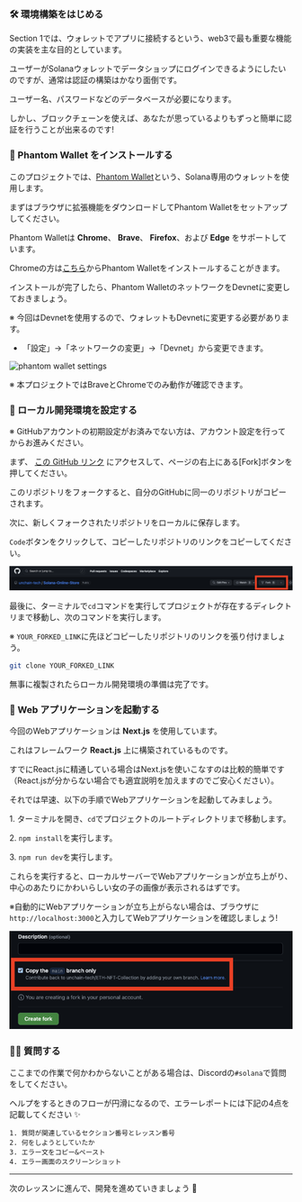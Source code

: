 ### 🛠 環境構築をはじめる

Section 1では、ウォレットでアプリに接続するという、web3で最も重要な機能の実装を主な目的としています。

ユーザーがSolanaウォレットでデータショップにログインできるようにしたいのですが、通常は認証の構築はかなり面倒です。

ユーザー名、パスワードなどのデータベースが必要になります。

しかし、ブロックチェーンを使えば、あなたが思っているよりもずっと簡単に認証を行うことが出来るのです!


### 🔌 Phantom Wallet をインストールする

このプロジェクトでは、[Phantom Wallet](https://phantom.app/)という、Solana専用のウォレットを使用します。

まずはブラウザに拡張機能をダウンロードしてPhantom Walletをセットアップしてください。

Phantom Walletは **Chrome**、 **Brave**、 **Firefox**、および **Edge** をサポートしています。

Chromeの方は[こちら](https://chrome.google.com/webstore/detail/phantom/bfnaelmomeimhlpmgjnjophhpkkoljpa)からPhantom Walletをインストールすることがきます。

インストールが完了したら、Phantom WalletのネットワークをDevnetに変更しておきましょう。

※ 今回はDevnetを使用するので、ウォレットもDevnetに変更する必要があります。

- 「設定」→「ネットワークの変更」→「Devnet」から変更できます。

![phantom wallet settings](/public/images/Solana-Online-Store/section-1/1_1_1.png)

※ 本プロジェクトではBraveとChromeでのみ動作が確認できます。


### 🤖 ローカル開発環境を設定する

※ GitHubアカウントの初期設定がお済みでない方は、アカウント設定を行ってからお進みください。

まず、 [この GitHub リンク](https://github.com/unchain-dev/solana-pay-starter-project) にアクセスして、ページの右上にある[Fork]ボタンを押してください。

このリポジトリをフォークすると、自分のGitHubに同一のリポジトリがコピーされます。

次に、新しくフォークされたリポジトリをローカルに保存します。

`Code`ボタンをクリックして、コピーしたリポジトリのリンクをコピーしてください。

![github code button](/public/images/Solana-Online-Store/section-1/1_1_2.png)

最後に、ターミナルで`cd`コマンドを実行してプロジェクトが存在するディレクトリまで移動し、次のコマンドを実行します。

※ `YOUR_FORKED_LINK`に先ほどコピーしたリポジトリのリンクを張り付けましょう。

```bash
git clone YOUR_FORKED_LINK
```

無事に複製されたらローカル開発環境の準備は完了です。
### 🏁 Web アプリケーションを起動する

今回のWebアプリケーションは **Next.js** を使用しています。

これはフレームワーク **React.js** 上に構築されているものです。

すでにReact.jsに精通している場合はNext.jsを使いこなすのは比較的簡単です（React.jsが分からない場合でも適宜説明を加えますのでご安心ください）。

それでは早速、以下の手順でWebアプリケーションを起動してみましょう。

1\. ターミナルを開き、`cd`でプロジェクトのルートディレクトリまで移動します。

2\. `npm install`を実行します。

3\. `npm run dev`を実行します。

これらを実行すると、ローカルサーバーでWebアプリケーションが立ち上がり、中心のあたりにかわいらしい女の子の画像が表示されるはずです。

※自動的にWebアプリケーションが立ち上がらない場合は、ブラウザに`http://localhost:3000`と入力してWebアプリケーションを確認しましょう!

![stater project](/public/images/Solana-Online-Store/section-1/1_1_3.png)


### 🙋‍♂️ 質問する

ここまでの作業で何かわからないことがある場合は、Discordの`#solana`で質問をしてください。

ヘルプをするときのフローが円滑になるので、エラーレポートには下記の4点を記載してください ✨

```
1. 質問が関連しているセクション番号とレッスン番号
2. 何をしようとしていたか
3. エラー文をコピー&ペースト
4. エラー画面のスクリーンショット
```

---

次のレッスンに進んで、開発を進めていきましょう 🎉
